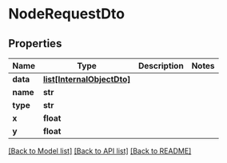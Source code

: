 # NodeRequestDto

## Properties
Name | Type | Description | Notes
------------ | ------------- | ------------- | -------------
**data** | [**list[InternalObjectDto]**](InternalObjectDto.md) |  | 
**name** | **str** |  | 
**type** | **str** |  | 
**x** | **float** |  | 
**y** | **float** |  | 

[[Back to Model list]](../README.md#documentation-for-models) [[Back to API list]](../README.md#documentation-for-api-endpoints) [[Back to README]](../README.md)


